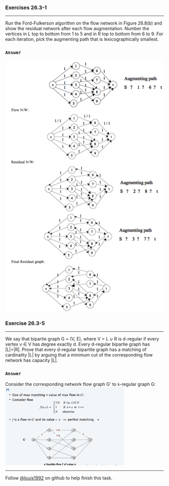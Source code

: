 ### Exercises 26.3-1
***
Run the Ford-Fulkerson algorithm on the flow network in Figure 26.8(b) and show the residual network after each flow augmentation. Number the vertices in L top to bottom from 1 to 5 and in R top to bottom from 6 to 9. For each iteration, pick the augmenting path that is lexicographically smallest.

### `Answer`
![](./repo/s3/1.png)


### Exercise 26.3-5
***
We say that bipartie graph G = (V, E), where V = L ∪ R is d-regular if every vertex v ∈ V has degree exactly d. Every d-regular bipartie graph has |L|=|R|. Prove that every d-regular bipartite graph has a matching of cardinality |L| by arguing that a minimum cut of the corresponding flow network has capacity |L|. 

### `Answer`
Consider the corresponding network flow graph G' to `k`-regular graph G:
<img src="./repo/s3/5.png" width="75%" />
***
Follow [@louis1992](https://github.com/gzc) on github to help finish this task.

